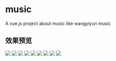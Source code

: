 # music
A vue.js project about music like wangyiyun music
## 效果预览
<img src="http://wx.11babay.cn/uploads/Q/Qdh4nAHglce5Bkn7PTKf/d/2/b/9/5c623c58c3ad2.jpeg">
<img src="http://wx.11babay.cn/uploads/Q/Qdh4nAHglce5Bkn7PTKf/6/0/2/8/5c623c53722d0.jpeg">
<img src="http://wx.11babay.cn/uploads/Q/Qdh4nAHglce5Bkn7PTKf/f/4/2/3/5c623c4e5bc09.jpeg">
<img src="http://wx.11babay.cn/uploads/Q/Qdh4nAHglce5Bkn7PTKf/1/b/3/d/5c623c49251d0.jpeg">
<img src="http://wx.11babay.cn/uploads/Q/Qdh4nAHglce5Bkn7PTKf/b/6/9/3/5c623c4355dd8.jpeg">
<img src="http://wx.11babay.cn/uploads/Q/Qdh4nAHglce5Bkn7PTKf/0/5/f/0/5c623c3cc5b6a.jpeg">
<img src="http://wx.11babay.cn/uploads/Q/Qdh4nAHglce5Bkn7PTKf/e/6/9/7/5c623c37419c8.jpeg">
<img src="http://wx.11babay.cn/uploads/Q/Qdh4nAHglce5Bkn7PTKf/e/2/8/3/5c623c31ec161.jpeg">
<img src="http://wx.11babay.cn/uploads/Q/Qdh4nAHglce5Bkn7PTKf/4/c/0/e/5c623c2c98ba3.jpeg">
